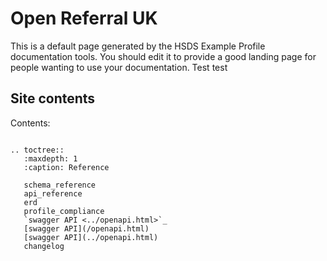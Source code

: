 Open Referral UK
=====

This is a default page generated by the HSDS Example Profile documentation tools. You should edit it to provide a good landing page for people wanting to use your documentation. Test test

## Site contents

Contents:

```{eval-rst}

.. toctree::
   :maxdepth: 1
   :caption: Reference

   schema_reference
   api_reference
   erd
   profile_compliance
   `swagger API <../openapi.html>`_
   [swagger API](/openapi.html)
   [swagger API](../openapi.html)
   changelog

```

